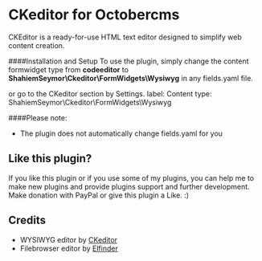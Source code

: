 CKeditor for Octobercms
=============
CKEditor is a ready-for-use HTML text editor designed to simplify web content creation.

####Installation and Setup
To use the plugin, simply change the content formwidget type from __codeeditor__ to __ShahiemSeymor\Ckeditor\FormWidgets\Wysiwyg__ in any fields.yaml file.

or go to the CKeditor section by Settings.
			label: Content
      		type: ShahiemSeymor\Ckeditor\FormWidgets\Wysiwyg

####Please note:
* The plugin does not automatically change fields.yaml for you

Like this plugin?
-------------
If you like this plugin or if you use some of my plugins, you can help me to make new plugins and provide plugins support and further development. Make donation with PayPal or give this plugin a Like. :)

Credits
-------------
* WYSIWYG editor by [CKeditor](http://ckeditor.com/ "Title")
* Filebrowser editor by [Elfinder](http://elfinder.org/ "Title")
